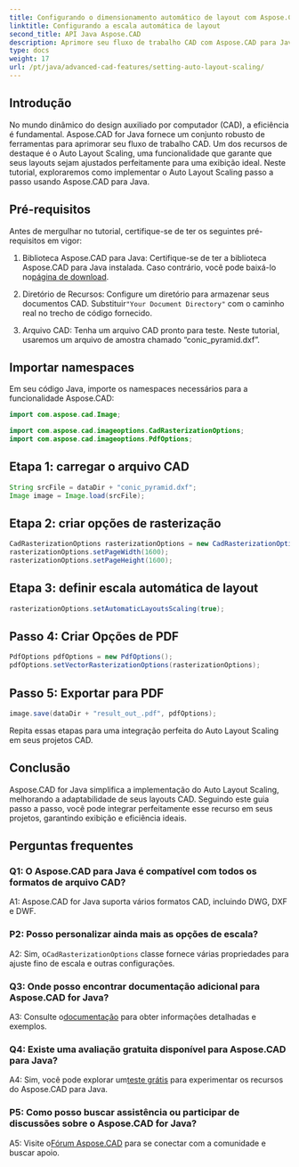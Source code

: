 ```yaml
---
title: Configurando o dimensionamento automático de layout com Aspose.CAD para Java
linktitle: Configurando a escala automática de layout
second_title: API Java Aspose.CAD
description: Aprimore seu fluxo de trabalho CAD com Aspose.CAD para Java. Este guia passo a passo apresenta o Auto Layout Scaling, garantindo exibição e eficiência ideais. Baixe a biblioteca, siga o tutorial e revolucione seus projetos CAD.
type: docs
weight: 17
url: /pt/java/advanced-cad-features/setting-auto-layout-scaling/
---
```

## Introdução

No mundo dinâmico do design auxiliado por computador (CAD), a eficiência é fundamental. Aspose.CAD for Java fornece um conjunto robusto de ferramentas para aprimorar seu fluxo de trabalho CAD. Um dos recursos de destaque é o Auto Layout Scaling, uma funcionalidade que garante que seus layouts sejam ajustados perfeitamente para uma exibição ideal. Neste tutorial, exploraremos como implementar o Auto Layout Scaling passo a passo usando Aspose.CAD para Java.

## Pré-requisitos

Antes de mergulhar no tutorial, certifique-se de ter os seguintes pré-requisitos em vigor:

1.  Biblioteca Aspose.CAD para Java: Certifique-se de ter a biblioteca Aspose.CAD para Java instalada. Caso contrário, você pode baixá-lo no[página de download](https://releases.aspose.com/cad/java/).

2.  Diretório de Recursos: Configure um diretório para armazenar seus documentos CAD. Substituir`"Your Document Directory"` com o caminho real no trecho de código fornecido.

3. Arquivo CAD: Tenha um arquivo CAD pronto para teste. Neste tutorial, usaremos um arquivo de amostra chamado “conic_pyramid.dxf”.

## Importar namespaces

Em seu código Java, importe os namespaces necessários para a funcionalidade Aspose.CAD:

```java
import com.aspose.cad.Image;

import com.aspose.cad.imageoptions.CadRasterizationOptions;
import com.aspose.cad.imageoptions.PdfOptions;
```

## Etapa 1: carregar o arquivo CAD

```java
String srcFile = dataDir + "conic_pyramid.dxf";
Image image = Image.load(srcFile);
```

## Etapa 2: criar opções de rasterização

```java
CadRasterizationOptions rasterizationOptions = new CadRasterizationOptions();
rasterizationOptions.setPageWidth(1600);
rasterizationOptions.setPageHeight(1600);
```

## Etapa 3: definir escala automática de layout

```java
rasterizationOptions.setAutomaticLayoutsScaling(true);
```

## Passo 4: Criar Opções de PDF

```java
PdfOptions pdfOptions = new PdfOptions();
pdfOptions.setVectorRasterizationOptions(rasterizationOptions);
```

## Passo 5: Exportar para PDF

```java
image.save(dataDir + "result_out_.pdf", pdfOptions);
```

Repita essas etapas para uma integração perfeita do Auto Layout Scaling em seus projetos CAD.

## Conclusão

Aspose.CAD for Java simplifica a implementação do Auto Layout Scaling, melhorando a adaptabilidade de seus layouts CAD. Seguindo este guia passo a passo, você pode integrar perfeitamente esse recurso em seus projetos, garantindo exibição e eficiência ideais.

## Perguntas frequentes

### Q1: O Aspose.CAD para Java é compatível com todos os formatos de arquivo CAD?

A1: Aspose.CAD for Java suporta vários formatos CAD, incluindo DWG, DXF e DWF.

### P2: Posso personalizar ainda mais as opções de escala?

 A2: Sim, o`CadRasterizationOptions` classe fornece várias propriedades para ajuste fino de escala e outras configurações.

### Q3: Onde posso encontrar documentação adicional para Aspose.CAD for Java?

 A3: Consulte o[documentação](https://reference.aspose.com/cad/java/) para obter informações detalhadas e exemplos.

### Q4: Existe uma avaliação gratuita disponível para Aspose.CAD para Java?

 A4: Sim, você pode explorar um[teste grátis](https://releases.aspose.com/) para experimentar os recursos do Aspose.CAD para Java.

### P5: Como posso buscar assistência ou participar de discussões sobre o Aspose.CAD for Java?

A5: Visite o[Fórum Aspose.CAD](https://forum.aspose.com/c/cad/19) para se conectar com a comunidade e buscar apoio.